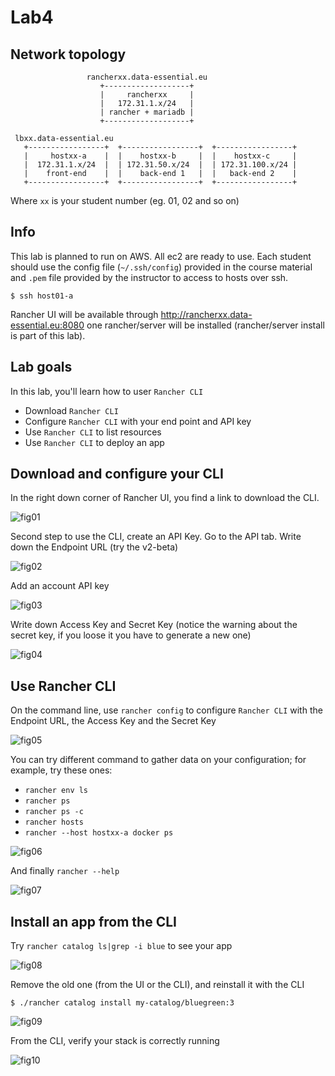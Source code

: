 # Lab4

## Network topology

```
                 rancherxx.data-essential.eu
                    +-------------------+
                    |     rancherxx     |
                    |   172.31.1.x/24   |
                    | rancher + mariadb |
                    +-------------------+

 lbxx.data-essential.eu
   +-----------------+  +-----------------+  +-----------------+
   |     hostxx-a    |  |    hostxx-b     |  |    hostxx-c     |
   |  172.31.1.x/24  |  | 172.31.50.x/24  |  | 172.31.100.x/24 |
   |    front-end    |  |    back-end 1   |  |   back-end 2    |
   +-----------------+  +-----------------+  +-----------------+
```
Where `xx` is your student number (eg. 01, 02 and so on)

## Info

This lab is planned to run on AWS. All ec2 are ready to use. Each student should use the config file (`~/.ssh/config`) provided in the course material and `.pem` file provided by the instructor to access to hosts over ssh.

`$ ssh host01-a`

Rancher UI will be available through http://rancherxx.data-essential.eu:8080 one rancher/server will be installed (rancher/server install is part of this lab).

## Lab goals

In this lab, you'll learn how to user `Rancher CLI`

 - Download `Rancher CLI`
 - Configure `Rancher CLI` with your end point and API key
 - Use `Rancher CLI` to list resources
 - Use `Rancher CLI` to deploy an app

## Download and configure your CLI

In the right down corner of Rancher UI, you find a link to download the CLI.

![fig01](https://s3-eu-west-1.amazonaws.com/data-essential-rancher-primer-lab/lab4/fig01.png)

Second step to use the CLI, create an API Key. Go to the API tab. Write down the Endpoint URL (try the v2-beta)

![fig02](https://s3-eu-west-1.amazonaws.com/data-essential-rancher-primer-lab/lab4/fig02.png)

Add an account API key

![fig03](https://s3-eu-west-1.amazonaws.com/data-essential-rancher-primer-lab/lab4/fig03.png)

Write down Access Key and Secret Key (notice the warning about the secret key, if you loose it you have to generate a new one)

![fig04](https://s3-eu-west-1.amazonaws.com/data-essential-rancher-primer-lab/lab4/fig04.png)

## Use Rancher CLI

On the command line, use `rancher config` to configure `Rancher CLI` with the Endpoint URL, the Access Key and the Secret Key

![fig05](https://s3-eu-west-1.amazonaws.com/data-essential-rancher-primer-lab/lab4/fig05.png)

You can try different command to gather data on your configuration; for example, try these ones:

 - `rancher env ls`
 - `rancher ps`
 - `rancher ps -c`
 - `rancher hosts`
 - `rancher --host hostxx-a docker ps`

![fig06](https://s3-eu-west-1.amazonaws.com/data-essential-rancher-primer-lab/lab4/fig06.png)

And finally `rancher --help`

![fig07](https://s3-eu-west-1.amazonaws.com/data-essential-rancher-primer-lab/lab4/fig07.png)

## Install an app from the CLI

Try `rancher catalog ls|grep -i blue` to see your app

![fig08](https://s3-eu-west-1.amazonaws.com/data-essential-rancher-primer-lab/lab4/fig08.png)

Remove the old one (from the UI or the CLI), and reinstall it with the CLI

`$ ./rancher catalog install my-catalog/bluegreen:3`

![fig09](https://s3-eu-west-1.amazonaws.com/data-essential-rancher-primer-lab/lab4/fig09.png)

From the CLI, verify your stack is correctly running

![fig10](https://s3-eu-west-1.amazonaws.com/data-essential-rancher-primer-lab/lab4/fig10.png)